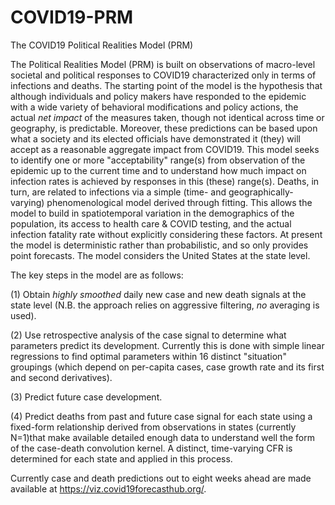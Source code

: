 # COVID19-PRM
The COVID19 Political Realities Model (PRM)

The Political Realities Model (PRM) is built on observations of macro-level societal and political responses to COVID19 characterized only in terms of infections and deaths. The starting point of the model is the hypothesis that although individuals and policy makers have responded to the epidemic with a wide variety of behavioral modifications and policy actions, the actual *net impact* of the measures taken, though not identical across time or geography, is predictable. Moreover, these predictions can be based upon what a society and its elected officials have demonstrated it (they) will accept as a reasonable aggregate impact from COVID19. This model seeks to identify one or more "acceptability" range(s) from observation of the epidemic up to the current time and to understand how much impact on infection rates is achieved by responses in this (these) range(s). Deaths, in turn, are related to infections via a simple (time- and geographically-varying) phenomenological model derived through fitting. This allows the model to build in spatiotemporal variation in the demographics of the population, its access to health care & COVID testing, and the actual infection fatality rate without explicitly considering these factors. At present the model is deterministic rather than probabilistic, and so only provides point forecasts. The model considers the United States at the state level.

The key steps in the model are as follows:

(1) Obtain *highly smoothed* daily new case and new death signals at the state level (N.B. the approach relies on aggressive filtering, *no* averaging is used).

(2) Use retrospective analysis of the case signal to determine what parameters predict its development. Currently this is done with simple linear regressions to find optimal parameters within 16 distinct "situation" groupings (which depend on per-capita cases, case growth rate and its first and second derivatives).

(3) Predict future case development.

(4) Predict deaths from past and future case signal for each state using a fixed-form relationship derived from observations in states (currently N=1)that make available detailed enough data to understand well the form of the case-death convolution kernel. A distinct, time-varying CFR is determined for each state and applied in this process.

Currently case and death predictions out to eight weeks ahead are made available at https://viz.covid19forecasthub.org/.
